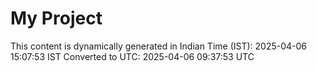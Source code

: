 # My Project

This content is dynamically generated in Indian Time (IST): 2025-04-06 15:07:53 IST
Converted to UTC: 2025-04-06 09:37:53 UTC
